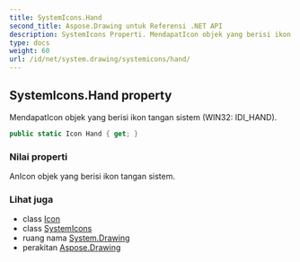 ```yaml
---
title: SystemIcons.Hand
second_title: Aspose.Drawing untuk Referensi .NET API
description: SystemIcons Properti. MendapatIcon objek yang berisi ikon tangan sistem WIN32 IDI_HAND.
type: docs
weight: 60
url: /id/net/system.drawing/systemicons/hand/
---
```

## SystemIcons.Hand property

MendapatIcon objek yang berisi ikon tangan sistem (WIN32: IDI_HAND).

```csharp
public static Icon Hand { get; }
```

### Nilai properti

AnIcon objek yang berisi ikon tangan sistem.

### Lihat juga

* class [Icon](../../icon/)
* class [SystemIcons](../)
* ruang nama [System.Drawing](../../systemicons/)
* perakitan [Aspose.Drawing](../../../)


